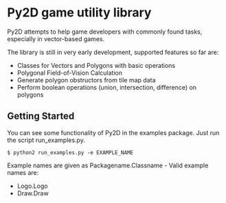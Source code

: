 Py2D game utility library
=========================

Py2D attempts to help game developers with commonly found tasks, especially in vector-based games.

The library is still in very early development, supported features so far are:

* Classes for Vectors and Polygons with basic operations
* Polygonal Field-of-Vision Calculation
* Generate polygon obstructors from tile map data
* Perform boolean operations (union, intersection, difference) on polygons

Getting Started
---------------

You can see some functionality of Py2D in the examples package. Just run the script run_examples.py.

	$ python2 run_examples.py -e EXAMPLE_NAME

Example names are given as Packagename.Classname - Valid example names are:

* Logo.Logo
* Draw.Draw

